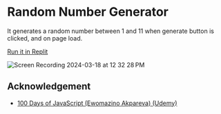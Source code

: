 # Random Number Generator

It generates a random number between 1 and 11 when generate button is clicked, and on page load.

[Run it in Replit](https://replit.com/@soeweiyanphyo/02-random-number-generator)

![Screen Recording 2024-03-18 at 12 32 28 PM](https://github.com/soeweiyan-phyo/100-days-of-js/assets/38011380/a589b9ee-6ebe-4e82-9111-f42fa368b3ef)

## Acknowledgement

- [100 Days of JavaScript (Ewomazino Akpareva) (Udemy)](https://www.udemy.com/course/100-days-of-javascript)
